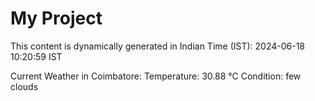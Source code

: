 # My Project

This content is dynamically generated in Indian Time (IST): 2024-06-18 10:20:59 IST


Current Weather in Coimbatore:
Temperature: 30.88 °C
Condition: few clouds
